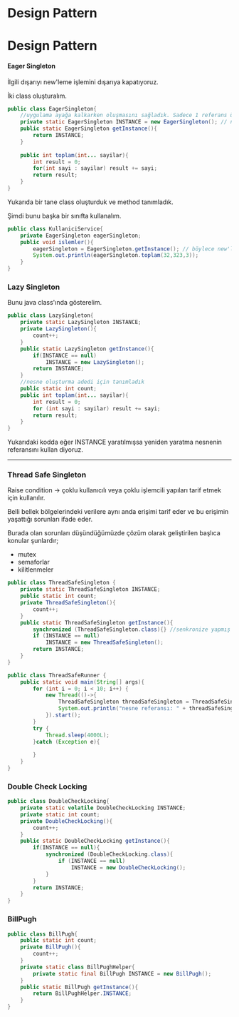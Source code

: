 # Design Pattern

# Design Pattern

#### Eager Singleton

İlgili dışarıyı new'leme işlemini dışarıya kapatıyoruz.

İki class oluşturalım.

```java
public class EagerSingleton{
    //uygulama ayağa kalkarken oluşmasını sağladık. Sadece 1 referans üretiriz.
    private static EagerSingleton INSTANCE = new EagerSingleton(); // new'leme işlemini kapatacağız
    public static EagerSingleton getInstance(){
        return INSTANCE;
    }
    
    public int toplam(int... sayilar){
        int result = 0;
        for(int sayi : sayilar) result += sayi;
        return result;
    }
}
```

Yukarıda bir tane class oluşturduk ve method tanımladık.

Şimdi bunu başka bir sınıfta kullanalım.

```java
public class KullaniciService{
    private EagerSingleton eagerSingleton;
    public void islemler(){
        eagerSingleton = EagerSingleton.getInstance(); // böylece new'leme işlemi yapmadan referans adresini kullanıyoruz.
        System.out.println(eagerSingleton.toplam(32,323,3));
    }
}
```

### Lazy Singleton

Bunu java class'ında gösterelim.

```java
public class LazySingleton{
    private static LazySingleton INSTANCE;
    private LazySingleton(){
        count++;
    }
    public static LazySingleton getInstance(){
        if(INSTANCE == null)
            INSTANCE = new LazySingleton();
        return INSTANCE;
    }
    //nesne oluşturma adedi için tanımladık
    public static int count;
    public int toplam(int... sayilar){
        int result = 0;
        for (int sayi : sayilar) result += sayi;
        return result;
    }
}
```

Yukarıdaki kodda eğer INSTANCE yaratılmışsa yeniden yaratma nesnenin referansını kullan diyoruz.

---

### Thread Safe Singleton

Raise condition -> çoklu kullanıcılı veya çoklu işlemcili yapıları tarif etmek için kullanılır.

Belli bellek bölgelerindeki verilere aynı anda erişimi tarif eder ve bu erişimin yaşattığı sorunları ifade eder.

Burada olan sorunları düşündüğümüzde çözüm olarak geliştirilen başlıca konular şunlardır;

- mutex
- semaforlar
- kilitlenmeler

```java
public class ThreadSafeSingleton {
    private static ThreadSafeSingleton INSTANCE;
    public static int count;
    private ThreadSafeSingleton(){
        count++;
    }
    public static ThreadSafeSingleton getInstance(){
        synchronized (ThreadSafeSingleton.class){} //senkronize yapmış olacağız. Thread'lerde bu yapılmalı
        if (INSTANCE == null)
            INSTANCE = new ThreadSafeSingleton();
        return INSTANCE;
    }
}
```

```java
public class ThreadSafeRunner {
    public static void main(String[] args){
        for (int i = 0; i < 10; i++) {
            new Thread(()->{
                ThreadSafeSingleton threadSafeSingleton = ThreadSafeSingleton.getInstance();
                System.out.println("nesne referansı: " + threadSafeSingleton);
            }).start();
        }
        try {
            Thread.sleep(4000L);
        }catch (Exception e){
            
        }
    }
}
```

### Double Check Locking

```java
public class DoubleCheckLocking{
    private static volatile DoubleCheckLocking INSTANCE;
    private static int count;
    private DoubleCheckLocking(){
        count++;
    } 
    public static DoubleCheckLocking getInstance(){
        if(INSTANCE == null){
            synchronized (DoubleCheckLocking.class){
                if (INSTANCE == null)
                    INSTANCE = new DoubleCheckLocking();
            }
        }
        return INSTANCE;
    }
}
```

### BillPugh

```java
public class BillPugh{
    public static int count;
    private BillPugh(){
        count++;
    }
    private static class BillPughHelper{
        private static final BillPugh INSTANCE = new BillPugh(); 
    }
    public static BillPugh getInstance(){
        return BillPughHelper.INSTANCE;
    }
}
```

